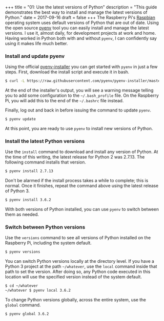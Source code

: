 +++
title = "01: Use the latest versions of Python"
description = "This guide demonstrates the best way to install and manage the latest versions of Python."
date = 2017-09-16
draft = false
+++
The Raspberry Pi's [Raspbian](https://www.raspberrypi.org/downloads/raspbian/) operating system uses default versions of Python that are out of date. Using the open source [pyenv](https://github.com/pyenv/pyenv) tool you can easily install and manage the latest versions. I use it, almost daily, for development projects at work and home. Having worked in Python both with and without `pyenv`, I can confidently say using it makes life much better.


### Install and update pyenv
Using the official [pyenv-installer](https://github.com/pyenv/pyenv-installer) you can get started with `pyenv` in just a few steps. First, download the install script and execute it in bash.

```bash
$ curl -L https://raw.githubusercontent.com/pyenv/pyenv-installer/master/bin/pyenv-installer | bash
```

At the end of the installer's output, you will see a warning message telling you to add some configuration to the `~/.bash_profile` file. On the Raspberry Pi, you will add this to the end of the `~/.bashrc` file instead.

Finally, log out and back in before issuing the command to update `pyenv`.

```bash
$ pyenv update
```

At this point, you are ready to use `pyenv` to install new versions of Python.


### Install the latest Python versions
Use the `install` command to download and install any version of Python. At the time of this writing, the latest release for Python 2 was 2.7.13. The following command installs that version.

```bash
$ pyenv install 2.7.13
```

Don't be alarmed if the install process takes a while to complete; this is normal. Once it finishes, repeat the command above using the latest release of Python 3.

```bash
$ pyenv install 3.6.2
```

With both versions of Python installed, you can use `pyenv` to switch between them as needed.


### Switch between Python versions
Use the `versions` command to see all versions of Python installed on the Raspberry Pi, including the system default.

```bash
$ pyenv versions
```

You can switch Python versions locally at the directory level. If you have a Python 3 project at the path `~/whatever`, use the `local` command inside that path to set the version. After doing so, any Python code executed in this location will use the specified version instead of the system default.

```bash
$ cd ~/whatever
~/whatever $ pyenv local 3.6.2
```

To change Python versions globally, across the entire system, use the `global` command.

```bash
$ pyenv global 3.6.2
```
